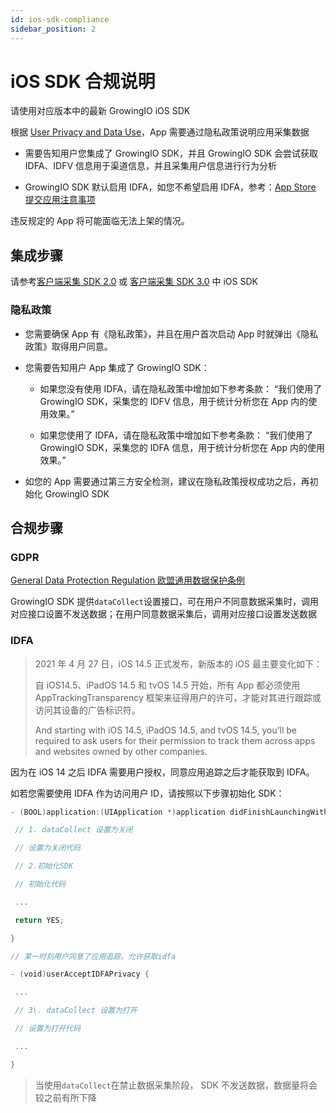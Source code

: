 ```yaml
---
id: ios-sdk-compliance
sidebar_position: 2
---
```


# iOS SDK 合规说明

请使用对应版本中的最新 GrowingIO iOS SDK

根据 [User Privacy and Data Use](https://developer.apple.com/app-store/user-privacy-and-data-use/)，App 需要通过隐私政策说明应用采集数据

* 需要告知用户您集成了 GrowingIO SDK，并且 GrowingIO SDK 会尝试获取 IDFA、IDFV 信息用于渠道信息，并且采集用户信息进行行为分析
    
* GrowingIO SDK 默认启用 IDFA，如您不希望启用 IDFA，参考：[App Store 提交应用注意事项​](/op/v/2.0/developer-manual/sdkintegrated/client-sdk-3.0/ios-sdk/base/ru-he-ji-cheng#3-app-store-ti-jiao-ying-yong-zhu-yi-shi-xiang)​
    
违反规定的 App 将可能面临无法上架的情况。


## 集成步骤[](#ji-cheng-bu-zhou)

请参考[客户端采集 SDK 2.0](/op/v/2.0/developer-manual/sdkintegrated/client-sdk-2.0) 或 [客户端采集 SDK 3.0](/op/v/2.0/developer-manual/sdkintegrated/client-sdk-3.0) 中 iOS SDK ​


### 隐私政策[](#yin-si-zheng-ce)

* 您需要确保 App 有《隐私政策》，并且在用户首次启动 App 时就弹出《隐私政策》取得用户同意。
    
* 您需要告知用户 App 集成了 GrowingIO SDK：
    
    * 如果您没有使用 IDFA，请在隐私政策中增加如下参考条款： “我们使用了GrowingIO SDK，采集您的 IDFV 信息，用于统计分析您在 App 内的使用效果。”
        
    * 如果您使用了 IDFA，请在隐私政策中增加如下参考条款： “我们使用了GrowingIO SDK，采集您的 IDFA 信息，用于统计分析您在 App 内的使用效果。”
        
    
* 如您的 App 需要通过第三方安全检测，建议在隐私政策授权成功之后，再初始化 GrowingIO SDK
    

## 合规步骤[](#he-gui-bu-zhou)

### GDPR[](#gdpr)

​[General Data Protection Regulation 欧盟通用数据保护条例](https://zh.wikipedia.org/wiki/%E6%AD%90%E7%9B%9F%E4%B8%80%E8%88%AC%E8%B3%87%E6%96%99%E4%BF%9D%E8%AD%B7%E8%A6%8F%E7%AF%84)​

GrowingIO SDK 提供`dataCollect`设置接口，可在用户不同意数据采集时，调用对应接口设置不发送数据；在用户同意数据采集后，调用对应接口设置发送数据

### IDFA[](#idfa)

> 2021 年 4 月 27 日，iOS 14.5 正式发布，新版本的 iOS 最主要变化如下：
> 
> 自 iOS14.5、iPadOS 14.5 和 tvOS 14.5 开始，所有 App 都必须使用 AppTrackingTransparency 框架来征得用户的许可，才能对其进行跟踪或访问其设备的广告标识符。
> 
> And starting with iOS 14.5, iPadOS 14.5, and tvOS 14.5, you’ll be required to ask users for their permission to track them across apps and websites owned by other companies.

因为在 iOS 14 之后 IDFA 需要用户授权，同意应用追踪之后才能获取到 IDFA。

如若您需要使用 IDFA 作为访问用户 ID，请按照以下步骤初始化 SDK：

```swift
- (BOOL)application:(UIApplication *)application didFinishLaunchingWithOptions:(NSDictionary *)launchOptions {

 // 1. dataCollect 设置为关闭

 // 设置为关闭代码

 // 2.初始化SDK

 // 初始化代码

 ...

 return YES;

}

// 某一时刻用户同意了应用追踪，允许获取idfa

- (void)userAcceptIDFAPrivacy {

 ...

 // 3\. dataCollect 设置为打开

 // 设置为打开代码

 ...

}

```

> 当使用`dataCollect`在禁止数据采集阶段， SDK 不发送数据，数据量将会较之前有所下降

